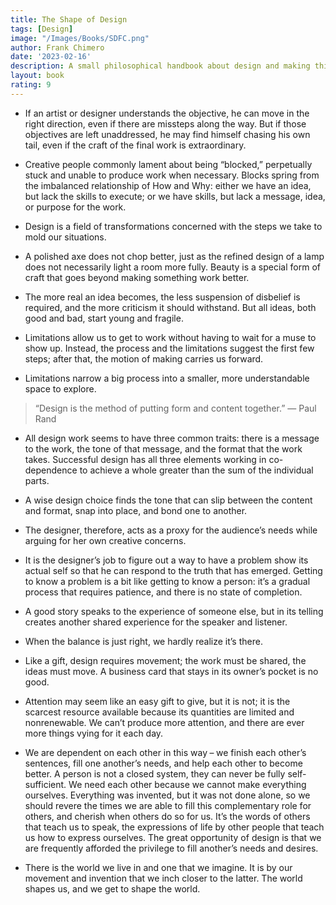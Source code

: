 ```yaml
---
title: The Shape of Design
tags: [Design]
image: "/Images/Books/SDFC.png"
author: Frank Chimero
date: '2023-02-16'
description: A small philosophical handbook about design and making things for people
layout: book
rating: 9
---
```


- If an artist or designer understands the objective, he can move in the right direction, even if there are missteps along the way. But if those objectives are left unaddressed, he may find himself chasing his own tail, even if the craft of the final work is extraordinary.

- Creative people commonly lament about being “blocked,” perpetually stuck and unable to produce work when necessary. Blocks spring from the imbalanced relationship of How and Why: either we have an idea, but lack the skills to execute; or we have skills, but lack a message, idea, or purpose for the work.

- Design is a field of transformations concerned with the steps we take to mold our situations.

- A polished axe does not chop better, just as the refined design of a lamp does not necessarily light a room more fully. Beauty is a special form of craft that goes beyond making something work better.

- The more real an idea becomes, the less suspension of disbelief is required, and the more criticism it should withstand. But all ideas, both good and bad, start young and fragile.

- Limitations allow us to get to work without having to wait for a muse to show up. Instead, the process and the limitations suggest the first few steps; after that, the motion of making carries us forward.

- Limitations narrow a big process into a smaller, more understandable space to explore.

> “Design is the method of putting form and content together.” — Paul Rand
 
- All design work seems to have three common traits: there is a message to the work, the tone of that message, and the format that the work takes. Successful design has all three elements working in co-dependence to achieve a whole greater than the sum of the individual parts.

- A wise design choice finds the tone that can slip between the content and format, snap into place, and bond one to another.

- The designer, therefore, acts as a proxy for the audience’s needs while arguing for her own creative concerns.

- It is the designer’s job to figure out a way to have a problem show its actual self so that he can respond to the truth that has emerged. Getting to know a problem is a bit like getting to know a person: it’s a gradual process that requires patience, and there is no state of completion.

- A good story speaks to the experience of someone else, but in its telling creates another shared experience for the speaker and listener.

- When the balance is just right, we hardly realize it’s there.

- Like a gift, design requires movement; the work must be shared, the ideas must move. A business card that stays in its owner’s pocket is no good.

- Attention may seem like an easy gift to give, but it is not; it is the scarcest resource available because its quantities are limited and nonrenewable. We can’t produce more attention, and there are ever more things vying for it each day.

- We are dependent on each other in this way – we finish each other’s sentences, fill one another’s needs, and help each other to become better. A person is not a closed system, they can never be fully self-sufficient. We need each other because we cannot make everything ourselves. Everything was invented, but it was not done alone, so we should revere the times we are able to fill this complementary role for others, and cherish when others do so for us. It’s the words of others that teach us to speak, the expressions of life by other people that teach us how to express ourselves. The great opportunity of design is that we are frequently afforded the privilege to fill another’s needs and desires.

- There is the world we live in and one that we imagine. It is by our movement and invention that we inch closer to the latter. The world shapes us, and we get to shape the world.